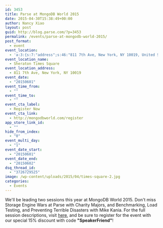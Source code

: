 ```yaml
---
id: 3453
title: Parse at MongoDB World 2015
date: 2015-04-30T15:38:49+00:00
author: Nancy Xiao
layout: post
guid: http://blog.parse.com/?p=3453
permalink: /events/parse-at-mongodb-world-2015/
post_format:
  - event
event_location:
  - 'a:3:{s:7:"address";s:46:"811 7th Ave, New York, NY 10019, United States";s:3:"lat";s:10:"40.7625834";s:3:"lng";s:18:"-73.98146740000004";}'
event_location_name:
  - Sheraton Times Square
event_location_address:
  - 811 7th Ave, New York, NY 10019
event_date:
  - "20150601"
event_time_from:
  - ""
event_time_to:
  - ""
event_cta_label:
  - Register Now
event_cta_link:
  - http://mongodbworld.com/register
app_store_link_id:
  - ""
hide_from_index:
  - "0"
event_multi_day:
  - "1"
event_date_start:
  - "20150601"
event_date_end:
  - "20150602"
dsq_thread_id:
  - "3726729525"
image: /wp-content/uploads/2015/04/times-square-2.jpg
categories:
  - Events
---
```

We'll be leading two sessions this year at MongoDB World 2015. Don't miss Storage Engine Wars at Parse with Charity Majors, and Benchmarking, Load Testing, and Preventing Terrible Disasters with Mike Kania. For the full session descriptions, visit <a href="http://mongodbworld.com/agenda/sessions" target="_blank">here</a>, and be sure to register for the event with our special 15% discount with code **"SpeakerFriend"**!